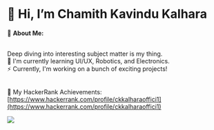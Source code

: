 # 👋 Hi, I’m Chamith Kavindu Kalhara

💫 **About Me:**

<br>Deep diving into interesting subject matter is my thing.
<br>🌱 I'm currently learning UI/UX, Robotics, and Electronics.
<br>⚡ Currently, I'm working on a bunch of exciting projects!

<br>🥳 My HackerRank Achievements: [https://www.hackerrank.com/profile/ckkalharaoffici1](https://www.hackerrank.com/profile/ckkalharaoffici1)

<!-- Remove this line if you don't want a visit counter -->
[![](https://visitcount.itsvg.in/api?id=kalharaCK&icon=0&color=0)](https://visitcount.itsvg.in)

<!-- Proudly created with GPRM ( https://gprm.itsvg.in ) -->

<!--Important: Replace `path/to/your/profile/picture.jpg` with the actual path to your profile picture. Remove the unnecessary project placeholder and visit counter if they're not applicable. -->

